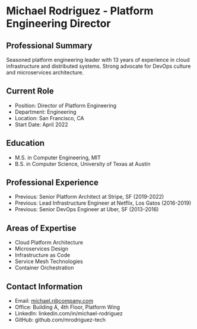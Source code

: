 # Michael Rodriguez - Platform Engineering Director

## Professional Summary
Seasoned platform engineering leader with 13 years of experience in cloud infrastructure and distributed systems. Strong advocate for DevOps culture and microservices architecture.

## Current Role
- Position: Director of Platform Engineering
- Department: Engineering
- Location: San Francisco, CA
- Start Date: April 2022

## Education
- M.S. in Computer Engineering, MIT
- B.S. in Computer Science, University of Texas at Austin

## Professional Experience
- Previous: Senior Platform Architect at Stripe, SF (2019-2022)
- Previous: Lead Infrastructure Engineer at Netflix, Los Gatos (2016-2019)
- Previous: Senior DevOps Engineer at Uber, SF (2013-2016)

## Areas of Expertise
- Cloud Platform Architecture
- Microservices Design
- Infrastructure as Code
- Service Mesh Technologies
- Container Orchestration

## Contact Information
- Email: michael.r@company.com
- Office: Building A, 4th Floor, Platform Wing
- LinkedIn: linkedin.com/in/michael-rodriguez
- GitHub: github.com/mrodriguez-tech 